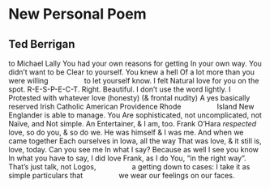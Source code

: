 # New Personal Poem
## Ted Berrigan
to Michael Lally
You had your own reasons for getting
In your own way. You didn’t want to be
Clear to yourself. You knew a hell
Of a lot more than you were willing
                 to let yourself know. I felt
Natural love for you on the spot. R-E-S-P-E-C-T. Right.
Beautiful. I don’t use the word lightly. I
Protested with whatever love (honesty) (& frontal nudity)
A yes basically reserved Irish Catholic American Providence Rhode
                 Island New Englander is able to manage. You
Are sophisticated, not uncomplicated, not
Naïve, and Not simple. An Entertainer, & I am, too.
Frank O’Hara _respected_ love, so do you,  & so do we.
He was himself & I was me. And when we came together
Each ourselves in Iowa, all the way
That was love, & it still is, love, today. Can you see me
In what I say? Because as well I see you know
In what you have to say, I did love Frank, as I do
You, “in the right way”.
That’s just talk, not Logos,
                 a getting down to cases:
I take it as simple particulars that
                 we wear our feelings on our faces.